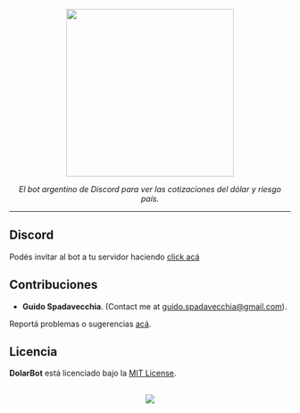 <p align="center">
  <img src="https://github.com/guidospadavecchia/SteamBuddy/blob/master/design/images/dolar-logo-title.png" width="300px" height="300px">
</p>
  
<p align="center">
<i>El bot argentino de Discord para ver las cotizaciones del dólar y riesgo país.</i>
</p>
  
***
## Discord
Podés invitar al bot a tu servidor haciendo [click acá](https://discord.com/api/oauth2/authorize?client_id=752669185053818941&permissions=51264&scope=bot)

## Contribuciones
- <b>Guido Spadavecchia</b>. (Contact me at guido.spadavecchia@gmail.com).  

Reportá problemas o sugerencias [acá](https://github.com/guidospadavecchia/DolarBot/issues).  

## Licencia
<b>DolarBot</b> está licenciado bajo la [MIT License](https://github.com/guidospadavecchia/SteamBuddy/blob/master/LICENSE).

## 
<p align="center">
  <img src="http://ForTheBadge.com/images/badges/built-with-love.svg">
</p>
